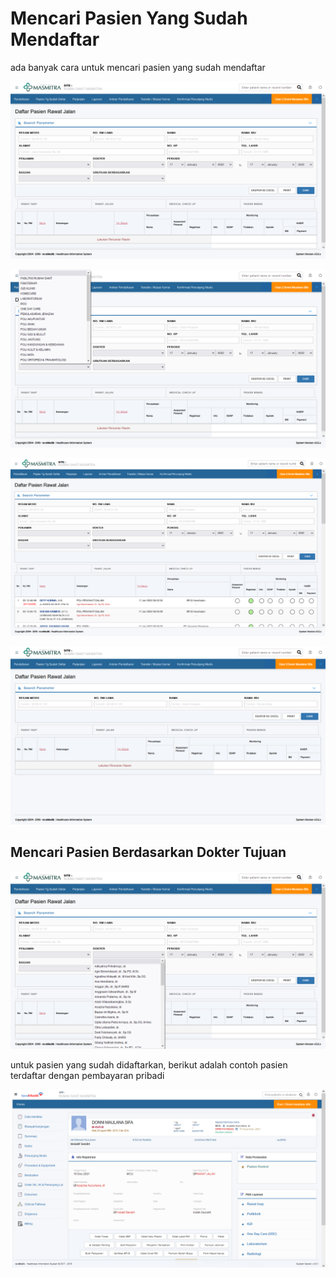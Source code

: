 # Mencari Pasien Yang Sudah Mendaftar

ada banyak cara untuk mencari pasien yang sudah mendaftar

![pasien-yg-sudah-daftar](../images/pasien-yg-sudah-daftar.png)

![daftar-pasien-rawat-jalan-bagian](../images/daftar-pasien-rawat-jalan-bagian.png)

![daftar-pasien-rawat-jalan-hasil](../images/daftar-pasien-rawat-jalan-hasil.png)

![daftar-pasien-rawat-jalan](../images/daftar-pasien-rawat-jalan.png)



## Mencari Pasien Berdasarkan Dokter Tujuan

![cari-pasien-dari-dokter](../images/cari-pasien-dari-dokter.png)



untuk pasien yang sudah didaftarkan, berikut adalah contoh pasien terdaftar dengan pembayaran pribadi

![menu-pasien](../images/menu-pasien.png)
